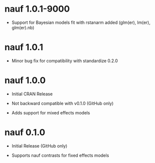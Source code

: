# nauf 1.0.1-9000

* Support for Bayesian models fit with rstanarm added (glm(er), lm(er), glm(er).nb)


# nauf 1.0.1

* Minor bug fix for compatibility with standardize 0.2.0


# nauf 1.0.0

* Initial CRAN Release

* Not backward compatible with v0.1.0 (GitHub only)

* Adds support for mixed effects models


# nauf 0.1.0

* Initial Release (GitHub only)

* Supports nauf contrasts for fixed effects models

